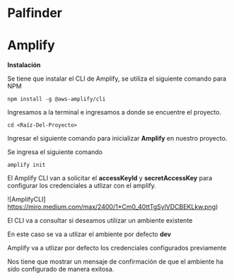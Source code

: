 # Palfinder

# Amplify 

**Instalación**

Se tiene que instalar el CLI de Amplify, se utiliza el siguiente comando para NPM

```
npm install -g @aws-amplify/cli
```

Ingresamos a la terminal e ingresamos a donde se encuentre el proyecto.

```
cd <Raíz-Del-Proyecto>
```

Ingresar el siguiente comando para inicializar **Amplify** en nuestro proyecto.

Se ingresa el siguiente comando  

```
amplify init
```

El Amplify CLI van a solicitar el  **accessKeyId** y **secretAccessKey** para configurar los credenciales a utlizar con el amplify.

![AmplifyCLI] https://miro.medium.com/max/2400/1*Cm0_40ttTgSylVDCBEKLkw.png)

El CLI va a consultar si deseamos utilizar un ambiente existente

En este caso se va a utlizar el ambiente por defecto **dev**

Amplify va a utlizar por defecto los credenciales configurados previamente

Nos tiene que mostrar un mensaje de confirmación de que el ambiente ha sido configurado de manera exitosa.
